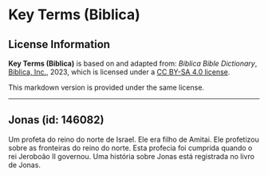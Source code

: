 # Key Terms (Biblica)

## License Information

**Key Terms (Biblica)** is based on and adapted from: _Biblica Bible Dictionary_, [Biblica, Inc.](https://www.biblica.com/), 2023, which is licensed under a [CC BY-SA 4.0 license](https://creativecommons.org/licenses/by-sa/4.0/legalcode.en).

This markdown version is provided under the same license.



--------------------------------

## Jonas (id: 146082)

Um profeta do reino do norte de Israel. Ele era filho de Amitai. Ele profetizou sobre as fronteiras do reino do norte. Esta profecia foi cumprida quando o rei Jeroboão II governou. Uma história sobre Jonas está registrada no livro de Jonas.


